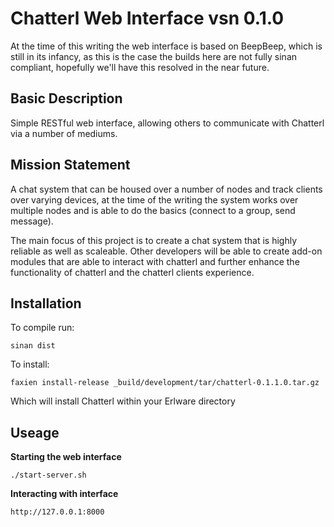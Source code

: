 <h1>Chatterl Web Interface vsn 0.1.0</h1>

At the time of this writing the web interface is based on BeepBeep, which is still in its infancy, as this is the case the builds here are not fully sinan compliant, hopefully we'll have this resolved in the near future.

<h2>Basic Description</h2>
Simple RESTful web interface, allowing others to communicate with Chatterl via a number of mediums.

<h2>Mission Statement</h2>
A chat system that can be housed over a number of nodes and track clients over varying devices, at the time of the writing the system works over multiple nodes and is able to do the basics (connect to a group, send message). 

The main focus of this project is to create a chat system that is highly reliable as well as scaleable. Other developers will be able to create add-on modules that are able to interact with chatterl and further enhance the functionality of chatterl and the chatterl clients experience.

<h2>Installation</h2>
<p>To compile run:
<pre><code>sinan dist</code></pre>

To install:
<pre><code>faxien install-release _build/development/tar/chatterl-0.1.1.0.tar.gz</code></pre>
Which will install Chatterl within your Erlware directory</p>

<h2>Useage</h2>
<b>Starting the web interface</b>
<pre><code>./start-server.sh</code></pre>

<b>Interacting with interface</b>
<pre><code>http://127.0.0.1:8000</code></pre>
